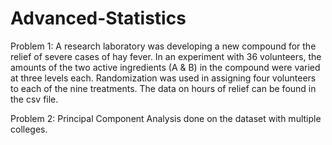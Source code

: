 # Advanced-Statistics

Problem 1: A research laboratory was developing a new compound for the relief of severe cases of hay fever. In an experiment with 36 volunteers, the amounts of the two active ingredients (A & B) in the compound were varied at three levels each. 
Randomization was used in assigning four volunteers to each of the nine treatments. The data on hours of relief can be found in the csv file.

Problem 2: Principal Component Analysis done on the dataset with multiple colleges.
